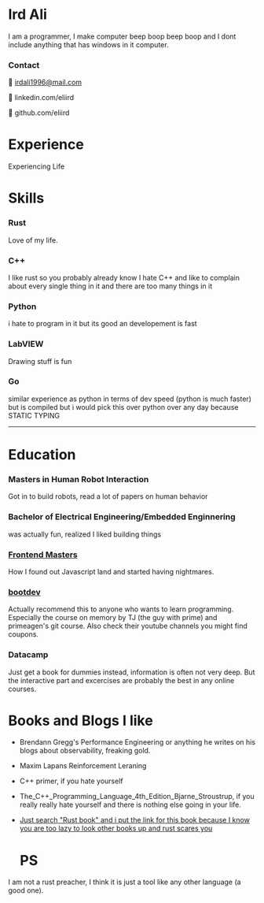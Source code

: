 # Ird Ali

I am a programmer, I make computer beep boop beep boop and I dont include anything that has windows in it computer.

### **Contact**

📧 irdali1996@mail.com

🔗 linkedin.com/eliird

👾 github.com/eliird

# Experience

Experiencing Life

# Skills


### Rust

Love of my life.

### C++

I like rust so you probably already know I hate C++ and like to complain about every single thing in it and there are too many things in it

### Python

i hate to program in it but its good an developement is fast

### LabVIEW

Drawing stuff is fun

### Go

similar experience as python in terms of dev speed (python is much faster) but is compiled but i would pick this over python over any day because STATIC TYPING 

---

# Education

### Masters in Human Robot Interaction

Got in to build robots, read a lot of papers on human behavior

### Bachelor of Electrical Engineering/Embedded Enginnering

was actually fun, realized I liked building things

### [Frontend Masters](https://frontendmasters.com/courses/rust/)

How I found out Javascript land and started having nightmares. 

### [bootdev](https://www.boot.dev/)

Actually recommend this to anyone who wants to learn programming. Especially the course on memory by TJ (the guy with prime) and primeagen's git course. Also check their youtube channels you might find coupons.

### Datacamp

Just get a book for dummies instead, information is often not very deep. But the interactive part and excercises are probably the best in any online courses.


# Books and Blogs I like
- Brendann Gregg's Performance Engineering or anything he writes on his blogs about observability, freaking gold.
- Maxim Lapans Reinforcement Leraning
- C++ primer, if you hate yourself
- The_C++_Programming_Language_4th_Edition_Bjarne_Stroustrup, if you really really hate yourself and there is nothing else going in your life.
- [Just search "Rust book" and i put the link for this book because I know you are too lazy to look other books up and rust scares you](https://doc.rust-lang.org/book/)

  # PS
I am not a rust preacher, I think it is just a tool like any other language (a good one).

